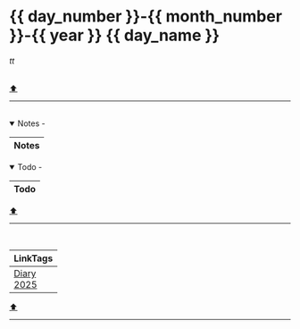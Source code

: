 # {{ day_number }}-{{ month_number }}-{{ year }} {{ day_name }}
###### tt

<!-- note-overview-plugin
search: tag:.scratchpad -tag:dedimo
fields: body
listview:
  text: "{% raw %}{{body}}{% endraw %}"
-->


[⬆️](#tt)
***
<br>



<!-- note-overview-plugin
search: type:note -tag:dedimo -tag:no_embed_diary -tag:communication* -tag:.event.appointment -tag:event.birthday -tag:media tag:time.{{ year }} tag:time.{{ month_name }} tag:time.day_{{ day_number }}
fields: body
listview:
  text: "{% raw %}{{body}}{% endraw %}"
-->
<!--endoverview-->

<!-- note-overview-plugin
search: type:note -tag:dedimo tag:time.{{ year }} tag:time.{{ month_name }} tag:time.day_{{ day_number }}
fields: title, image
alias: title AS Notes, image AS Pic
sort: title ASC
details:
  open: true
  summary: Notes - {% raw %}{{count}}{% endraw %}
-->
<details open>
<summary>Notes - </summary>

| Notes |
| --- |
</details>
<!--endoverview-->

<!-- note-overview-plugin
search: type:todo iscompleted:0 -tag:dedimo tag:time.{{ year }} tag:time.{{ month_name }} tag:time.day_{{ day_number }}
fields: title
alias: title AS Todo
sort: title ASC
details:
  open: true
  summary: Todo - {% raw %}{{count}}{% endraw %}
-->
<details open>
<summary>Todo - </summary>

| Todo |
| --- |
</details>
<!--endoverview-->

[⬆️](#tt)
***
<br>



| LinkTags |
|-|
| [Diary](:/aa24a870133f4a11996dc85a9e120abb)<br>[2025](:/245e1b37498d4cf9a0baab43862f2422) |
[⬆️](#tt)
***
<br>

